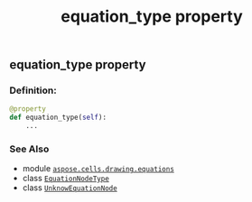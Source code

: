 ﻿---
title: equation_type property
second_title: Aspose.Cells for Python via .NET API References
description: 
type: docs
weight: 150
url: /aspose.cells.drawing.equations/unknowequationnode/equation_type/
is_root: false
---

## equation_type property

### Definition:
```python
@property
def equation_type(self):
    ...
```

### See Also
* module [`aspose.cells.drawing.equations`](../../)
* class [`EquationNodeType`](/cells/python-net/aspose.cells.drawing.equations/equationnodetype)
* class [`UnknowEquationNode`](/cells/python-net/aspose.cells.drawing.equations/unknowequationnode)
